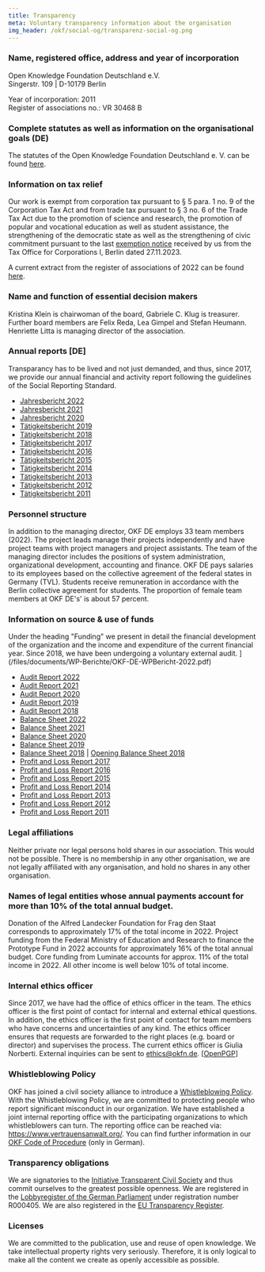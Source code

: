 ```yaml
---
title: Transparency
meta: Voluntary transparency information about the organisation
img_header: /okf/social-og/transparenz-social-og.png
---
```


### Name, registered office, address and year of incorporation

Open Knowledge Foundation Deutschland e.V. <br>
Singerstr. 109 | D-10179 Berlin <br>

Year of incorporation: 2011 <br>
Register of associations no.: VR 30468 B <br>

### Complete statutes as well as information on the organisational goals (DE)

The statutes of the Open Knowledge Foundation Deutschland e. V. can be found [here](/files/documents/01_OKF-Satzung_neu.pdf).

### Information on tax relief

Our work is exempt from corporation tax pursuant to § 5 para. 1 no. 9 of the Corporation Tax Act and from trade tax pursuant to § 3 no. 6 of the Trade Tax Act due to the promotion of science and research, the promotion of popular and vocational education as well as student assistance, the strengthening of the democratic state as well as the strengthening of civic commitment pursuant to the last [exemption notice](/files/documents/2023_Freistellungsbescheid_fuer2022.pdf) received by us from the Tax Office for Corporations I, Berlin dated 27.11.2023.

A current extract from the register of associations of 2022 can be found [here](/files/documents/2024-03-12-Vereinsregisterauszug-OKF-DE.pdf).

### Name and function of essential decision makers

Kristina Klein is chairwoman of the board, Gabriele C. Klug is treasurer. Further board members are Felix Reda, Lea Gimpel and Stefan Heumann. Henriette Litta is managing director of the association.

### Annual reports [DE]

Transparancy has to be lived and not just demanded, and thus, since 2017, we provide our annual financial and activity report following the guidelines of the Social Reporting Standard.

- [Jahresbericht 2022](https://2022.okfn.de/) <br>
- [Jahresbericht 2021](https://2021.okfn.de/) <br>
- [Jahresbericht 2020](https://2020.okfn.de/) <br>
- [Tätigkeitsbericht 2019](https://2019.okfn.de/) <br>
- [Tätigkeitsbericht 2018](https://2018.okfn.de/) <br>
- [Tätigkeitsbericht 2017](/files/documents/OKFDE-Taetigkeitsbericht-2017.pdf) <br>
- [Tätigkeitsbericht 2016](/files/documents/OKFDE-Taetigkeitsbericht-2016.pdf) <br>
- [Tätigkeitsbericht 2015](/files/documents/OKFDE-Taetigkeitsbericht-2015.pdf) <br>
- [Tätigkeitsbericht 2014](/files/documents/OKFDE-Taetigkeitsbericht-2014.pdf) <br>
- [Tätigkeitsbericht 2013](/files/documents/OKFDE-Taetigkeitsbericht-2013.pdf) <br>
- [Tätigkeitsbericht 2012](/files/documents/OKFDE-Taetigkeitsbericht-2012.pdf) <br>
- [Tätigkeitsbericht 2011](/files/documents/OKFDE-Taetigkeitsbericht-2011.pdf)

### Personnel structure

In addition to the managing director, OKF DE employs 33 team members (2022). The project leads manage their projects independently and have project teams with project managers and project assistants. The team of the managing director includes the positions of system administration, organizational development, accounting and finance. OKF DE pays salaries to its employees based on the collective agreement of the federal states in Germany (TVL). Students receive remuneration in accordance with the Berlin collective agreement for students. The proportion of female team members at OKF DE's' is about 57 percent.

### Information on source & use of funds

Under the heading "Funding" we present in detail the financial development of the organization and the income and expenditure of the current financial year. Since 2018, we have been undergoing a voluntary external audit.
](/files/documents/WP-Berichte/OKF-DE-WPBericht-2022.pdf) <br>
- [Audit Report 2022](/files/documents/WP-Berichte/OKF-DE-WPBericht-2022.pdf) <br>
- [Audit Report 2021](/files/documents/WP-Berichte/OKF-DE-WPBericht-2021.pdf) <br>
- [Audit Report 2020](/files/documents/WP-Berichte/OKF-DE-WPBericht-2020.pdf) <br>
- [Audit Report 2019](/files/documents/WP-Berichte/OKF-DE-WPBericht-2019.pdf) <br>
- [Audit Report 2018](/files/documents/WP-Berichte/OKF-DE-WPBericht-2018.pdf) <br>
- [Balance Sheet 2022](/files/documents/Jahresabschluesse/OKF-DE-Jahresabschluss-2022.pdf) <br>
- [Balance Sheet 2021](/files/documents/Jahresabschluesse/OKF-DE-Jahresabschluss-2021.pdf) <br>
- [Balance Sheet 2020](/files/documents/Jahresabschluesse/OKF-DE-Jahresabschluss-2020.pdf) <br>
- [Balance Sheet 2019](/files/documents/Jahresabschluesse/OKF-DE-Jahresabschluss-2019.pdf) <br>
- [Balance Sheet 2018](/files/documents/Jahresabschluesse/OKF-DE-Jahresabschluss-2018.pdf) | [Opening Balance Sheet 2018](/files/documents/Jahresabschluesse/OKF-DE-Jahresabschluss-Eröffnungsbilanz_2018.pdf) <br>
- [Profit and Loss Report 2017](/files/documents/jahresabschluesse/jahresabschluss-2017.pdf) <br>
- [Profit and Loss Report 2016](/files/documents/jahresabschluesse/jahresabschluss-2016.pdf) <br>
- [Profit and Loss Report 2015](/files/documents/jahresabschluesse/jahresabschluss-2015.pdf) <br>
- [Profit and Loss Report 2014](/files/documents/jahresabschluesse/jahresabschluss-2014.pdf) <br>
- [Profit and Loss Report 2013](/files/documents/jahresabschluesse/jahresabschluss-2013.pdf) <br>
- [Profit and Loss Report 2012](/files/documents/jahresabschluesse/jahresabschluss-2012.pdf) <br>
- [Profit and Loss Report 2011](/files/documents/jahresabschluesse/jahresabschluss-2011.pdf)

### Legal affiliations

Neither private nor legal persons hold shares in our association. This would not be possible. There is no membership in any other organisation, we are not legally affiliated with any organisation, and hold no shares in any other organisation.

### Names of legal entities whose annual payments account for more than 10% of the total annual budget.

Donation of the Alfred Landecker Foundation for Frag den Staat corresponds to approximately 17% of the total income in 2022. Project funding from the Federal Ministry of Education and Research to finance the Prototype Fund in 2022 accounts for approximately 16% of the total annual budget. Core funding from Luminate accounts for approx. 11% of the total income in 2022. All other income is well below 10% of total income.

### Internal ethics officer

Since 2017, we have had the office of ethics officer in the team. The ethics officer is the first point of contact for internal and external ethical questions. In addition, the ethics officer is the first point of contact for team members who have concerns and uncertainties of any kind. The ethics officer ensures that requests are forwarded to the right places (e.g. board or director) and supervises the process. The current ethics officer is Giulia Norberti. External inquiries can be sent to ethics@okfn.de. [<a href="/okf/ethics_okfn_de_pub.asc">OpenPGP</a>]

### Whistleblowing Policy

OKF has joined a civil society alliance to introduce a [Whistleblowing Policy](https://freiheitsrechte.org/uploads/documents/Demokratie/Policy_Whistleblowing-2022-Gesellschaft-fuer-Freiheitsrechte-Zivilcourage-Demokratie.pdf). With the Whistleblowing Policy, we are committed to protecting people who report significant misconduct in our organization. We have established a joint internal reporting office with the participating organizations to which whistleblowers can turn. The reporting office can be reached via: https://www.vertrauensanwalt.org/. You can find further information in our [OKF Code of Procedure](/files/documents/OKF_WhistleblowingPolicy_Verfahrensordnung.pdf) (only in German).

### Transparency obligations

We are signatories to the [Initiative Transparent Civil Society](https://www.transparente-zivilgesellschaft.de/) and thus commit ourselves to the greatest possible openness. We are registered in the [Lobbyregister of the German Parliament](https://www.lobbyregister.bundestag.de/startseite) under registration number R000405. We are also registered in the [EU Transparency Register](https://ec.europa.eu/transparencyregister/public/homePage.do?redir=false&locale=de). 

### Licenses

We are committed to the publication, use and reuse of open knowledge. We take intellectual property rights very seriously. Therefore, it is only logical to make all the content we create as openly accessible as possible.
